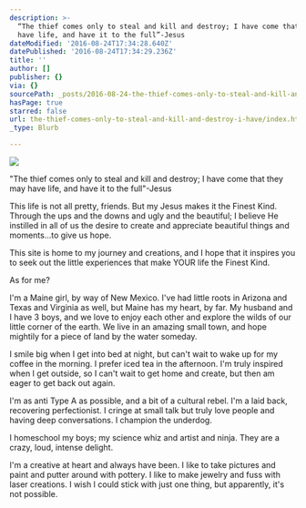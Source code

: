 ```yaml
---
description: >-
  “The thief comes only to steal and kill and destroy; I have come that they may
  have life, and have it to the full”-Jesus
dateModified: '2016-08-24T17:34:28.640Z'
datePublished: '2016-08-24T17:34:29.236Z'
title: ''
author: []
publisher: {}
via: {}
sourcePath: _posts/2016-08-24-the-thief-comes-only-to-steal-and-kill-and-destroy-i-have.md
hasPage: true
starred: false
url: the-thief-comes-only-to-steal-and-kill-and-destroy-i-have/index.html
_type: Blurb

---
```

![](https://the-grid-user-content.s3-us-west-2.amazonaws.com/b6989d03-907c-4a14-91a9-5744de6ba181.jpg)

"The thief comes only to steal and kill and destroy; I have come that they may have life, and have it to the full"-Jesus

This life is not all pretty, friends. But my Jesus makes it the Finest Kind. Through the ups and the downs and ugly and the beautiful; I believe He instilled in all of us the desire to create and appreciate beautiful things and moments...to give us hope. 

This site is home to my journey and creations, and I hope that it inspires you to seek out the little experiences that make YOUR life the Finest Kind.

As for me?

I'm a Maine girl, by way of New Mexico. I've had little roots in Arizona and Texas and Virginia as well, but Maine has my heart, by far. My husband and I have 3 boys, and we love to enjoy each other and explore the wilds of our little corner of the earth. We live in an amazing small town, and hope mightily for a piece of land by the water someday.

I smile big when I get into bed at night, but can't wait to wake up for my coffee in the morning. I prefer iced tea in the afternoon. I'm truly inspired when I get outside, so I can't wait to get home and create, but then am eager to get back out again. 

I'm as anti Type A as possible, and a bit of a cultural rebel. I'm a laid back, recovering perfectionist. I cringe at small talk but truly love people and having deep conversations. I champion the underdog.

I homeschool my boys; my science whiz and artist and ninja. They are a crazy, loud, intense delight.

I'm a creative at heart and always have been. I like to take pictures and paint and putter around with pottery. I like to make jewelry and fuss with laser creations. I wish I could stick with just one thing, but apparently, it's not possible.